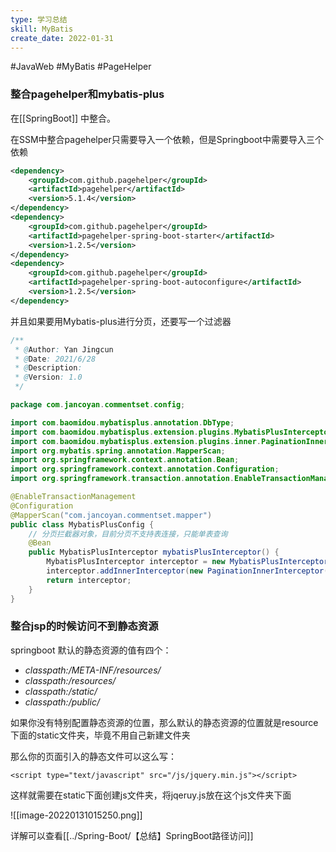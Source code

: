 ```yaml
---
type: 学习总结
skill: MyBatis
create_date: 2022-01-31
---
```


#JavaWeb #MyBatis #PageHelper

### 整合pagehelper和mybatis-plus

在[[SpringBoot]] 中整合。

在SSM中整合pagehelper只需要导入一个依赖，但是Springboot中需要导入三个依赖

```xml
<dependency>
    <groupId>com.github.pagehelper</groupId>
    <artifactId>pagehelper</artifactId>
    <version>5.1.4</version>
</dependency>
<dependency>
    <groupId>com.github.pagehelper</groupId>
    <artifactId>pagehelper-spring-boot-starter</artifactId>
    <version>1.2.5</version>
</dependency>
<dependency>
    <groupId>com.github.pagehelper</groupId>
    <artifactId>pagehelper-spring-boot-autoconfigure</artifactId>
    <version>1.2.5</version>
</dependency>
```

并且如果要用Mybatis-plus进行分页，还要写一个过滤器

```java
/**
 * @Author: Yan Jingcun
 * @Date: 2021/6/28
 * @Description:
 * @Version: 1.0
 */

package com.jancoyan.commentset.config;

import com.baomidou.mybatisplus.annotation.DbType;
import com.baomidou.mybatisplus.extension.plugins.MybatisPlusInterceptor;
import com.baomidou.mybatisplus.extension.plugins.inner.PaginationInnerInterceptor;
import org.mybatis.spring.annotation.MapperScan;
import org.springframework.context.annotation.Bean;
import org.springframework.context.annotation.Configuration;
import org.springframework.transaction.annotation.EnableTransactionManagement;

@EnableTransactionManagement
@Configuration
@MapperScan("com.jancoyan.commentset.mapper")
public class MybatisPlusConfig {
    // 分页拦截器对象，目前分页不支持表连接，只能单表查询
    @Bean
    public MybatisPlusInterceptor mybatisPlusInterceptor() {
        MybatisPlusInterceptor interceptor = new MybatisPlusInterceptor();
        interceptor.addInnerInterceptor(new PaginationInnerInterceptor(DbType.MYSQL));
        return interceptor;
    }
}
```

### 整合jsp的时候访问不到静态资源

springboot 默认的静态资源的值有四个：

-   _classpath:/META-INF/resources/_
-   _classpath:/resources/_
-   _classpath:/static/_
-   _classpath:/public/_

如果你没有特别配置静态资源的位置，那么默认的静态资源的位置就是resource 下面的static文件夹，毕竟不用自己新建文件夹

那么你的页面引入的静态文件可以这么写：

`<script type="text/javascript" src="/js/jquery.min.js"></script>`

这样就需要在static下面创建js文件夹，将jqeruy.js放在这个js文件夹下面

![[image-20220131015250.png]]

详解可以查看[[../Spring-Boot/【总结】SpringBoot路径访问]]

